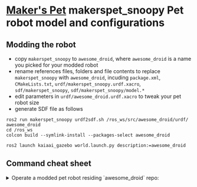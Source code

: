 # [Maker's Pet](https://makerspet.com) makerspet_snoopy Pet robot model and configurations

## Modding the robot
- copy `makerspet_snoopy` to `awesome_droid`, where `awesome_droid` is a name you picked for your modded robot
- rename references files, folders and file contents to replace `makerspet_snoopy` with `awesome_droid`, incuding `package.xml`,
`CMakeLists.txt`, `urdf/makerspet_snoopy.urdf.xacro`, `sdf/makerspet_snoopy`, `sdf/makerspet_snoopy/model.*`
- edit parameters in `urdf/awesome_droid.urdf.xacro` to tweak your pet robot size
- generate SDF file as follows
```
ros2 run makerspet_snoopy urdf2sdf.sh /ros_ws/src/awesome_droid/urdf/ awesome_droid
cd /ros_ws
colcon build --symlink-install --packages-select awesome_droid

ros2 launch kaiaai_gazebo world.launch.py description:=awesome_droid
```

## Command cheat sheet

<details>
<summary>Operate a modded pet robot residing `awesome_droid` repo:</summary>

```
# Launch the physical robot
ros2 launch kaiaai_bringup main.launch.py description:=awesome_droid

# Monitor robot's sensors
ros2 launch kaiaai_bringup rviz2.launch.py description:=awesome_droid

# Launch the robot in a simulation - drive manually or let it self-drive
ros2 launch kaiaai_gazebo world.launch.py description:=awesome_droid
ros2 run kaiaai_teleop teleop_keyboard description:=awesome_droid
ros2 launch kaiaai_gazebo self_drive_gazebo.launch.py description:=awesome_droid
ros2 launch kaiaai_bringup rviz2.launch.py description:=awesome_droid

# Launch the robot in a simulation - create, save a map
ros2 launch kaiaai_gazebo world.launch.py description:=awesome_droid
ros2 launch kaiaai_bringup cartographer.launch.py use_sim_time:=true description:=awesome_droid
ros2 launch kaiaai_gazebo self_drive_gazebo.launch.py description:=awesome_droid
ros2 run nav2_map_server map_saver_cli -f $HOME/my_map

# Launch the robot in a simulation - let it navigate automatically using an existing map
ros2 launch kaiaai_gazebo world.launch.py description:=awesome_droid
ros2 launch kaiaai_bringup navigation.launch.py use_sim_time:=true map:=$HOME/my_map.yaml description:=awesome_droid

# Inspect or edit robot's URDF model - useful when modding a robot
ros2 launch kaiaai_bringup inspect_urdf.launch.py description:=awesome_droid model:=my_model
ros2 launch kaiaai_bringup edit_urdf.launch.py description:=awesome_droid model:=my_model

# Convert URDF robot model file into SDF Gazebo simulation model file
ros2 run awesome_droid urdf2sdf.sh /ros_ws/src/awesome_droid/urdf/ r2d2
cd /ros_ws && colcon build --symlink-install --packages-select awesome_droid
```
</details>
